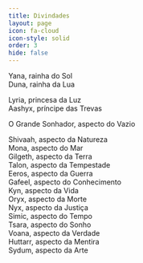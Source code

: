 ```yaml
---
title: Divindades
layout: page
icon: fa-cloud
icon-style: solid
order: 3
hide: false
---
```


Yana, rainha do Sol <br>
Duna, rainha da Lua 

Lyria, princesa da Luz <br>
Aashyx, príncipe das Trevas 

O Grande Sonhador, aspecto do Vazio 

Shivaah, aspecto da Natureza <br>
Mona, aspecto do Mar <br>
Gilgeth, aspecto da Terra <br>
Talon, aspecto da Tempestade <br>
Eeros, aspecto da Guerra <br>
Gafeel, aspecto do Conhecimento <br>
Kyn, aspecto da Vida <br>
Oryx, aspecto da Morte <br>
Nyx, aspecto da Justiça <br>
Simic, aspecto do Tempo <br>
Tsara, aspecto do Sonho <br>
Voana, aspecto da Verdade <br>
Huttarr, aspecto da Mentira <br>
Sydum, aspecto da Arte <br>